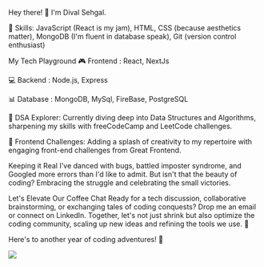 Hey there! 👋 I'm Dival Sehgal.

🚀 Skills:
JavaScript (React is my jam), HTML, CSS (because aesthetics matter), MongoDB (I'm fluent in database speak), Git (version control enthusiast)

My Tech Playground
🎮 Frontend :
React, NextJs 

💻 Backend :
Node.js, Express

📊 Database :
MongoDB, MySql, FireBase, PostgreSQL

🌈 DSA Explorer:
Currently diving deep into Data Structures and Algorithms, sharpening my skills with freeCodeCamp and LeetCode challenges.

🎨 Frontend Challenges:
Adding a splash of creativity to my repertoire with engaging front-end challenges from Great Frontend.

Keeping it Real
I've danced with bugs, battled imposter syndrome, and Googled more errors than I'd like to admit. But isn't that the beauty of coding? Embracing the struggle and celebrating the small victories.

Let's Elevate Our Coffee Chat
Ready for a tech discussion, collaborative brainstorming, or exchanging tales of coding conquests? Drop me an email or connect on LinkedIn. Together, let's not just shrink but also optimize the coding community, scaling up new ideas and refining the tools we use. 🚀

Here's to another year of coding adventures! 🚀

![](https://komarev.com/ghpvc/?username=Divalsehgal)
